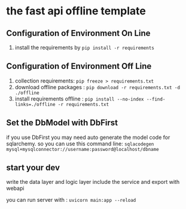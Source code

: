 # the fast api offline template

## Configuration of Environment On Line
1. install the requirements by `pip install -r requirements`


## Configuration of Environment Off Line
1. collection requirements: `pip freeze > requirements.txt`
2. download offline packages : `pip download -r requirements.txt -d ./offline`
3. install requirements offline : `pip install --no-index --find-links=./offline -r requirements.txt ` 

## Set the DbModel with DbFirst
if you use DbFirst you may need auto generate the model code for sqlarchemy.
so you can use this command line: `sqlacodegen mysql+mysqlconnector://username:password@localhost/dbname`

## start your dev
write the data layer and logic layer
include the service and export with webapi

you can run server with : `uvicorn main:app --reload`
